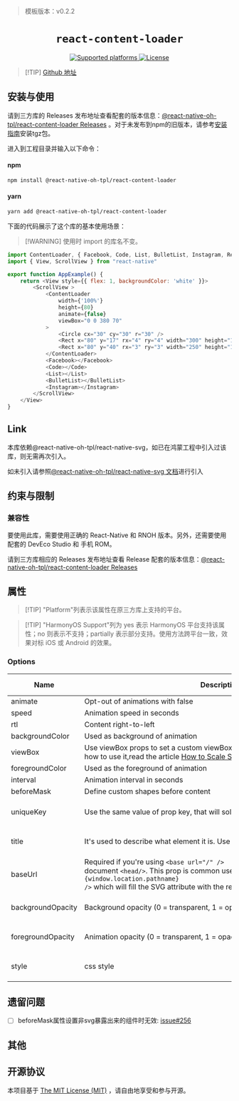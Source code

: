 > 模板版本：v0.2.2

<p align="center">
  <h1 align="center"> <code>react-content-loader</code> </h1>
</p>
<p align="center">
    <a href="https://github.com/danilowoz/react-content-loader">
        <img src="https://img.shields.io/badge/platforms-android%20|%20ios%20|%20harmony%20-lightgrey.svg" alt="Supported platforms" />
    </a>
    <a href="https://github.com/danilowoz/react-content-loader/blob/master/LICENSE">
        <img src="https://img.shields.io/badge/license-MIT-green.svg" alt="License" />
    </a>
</p>

> [!TIP] [Github 地址](https://github.com/react-native-oh-library/react-content-loader)

## 安装与使用

请到三方库的 Releases 发布地址查看配套的版本信息：[@react-native-oh-tpl/react-content-loader Releases](https://github.com/react-native-oh-library/react-content-loader/releases) 。对于未发布到npm的旧版本，请参考[安装指南](/zh-cn/tgz-usage.md)安装tgz包。


进入到工程目录并输入以下命令：

<!-- tabs:start -->

#### **npm**

```bash
npm install @react-native-oh-tpl/react-content-loader
```

#### **yarn**

```bash
yarn add @react-native-oh-tpl/react-content-loader
```

<!-- tabs:end -->

下面的代码展示了这个库的基本使用场景：

> [!WARNING] 使用时 import 的库名不变。

```js
import ContentLoader, { Facebook, Code, List, BulletList, Instagram, Rect, Circle } from 'react-content-loader/native'
import { View, ScrollView } from "react-native"

export function AppExample() {
    return <View style={{ flex: 1, backgroundColor: 'white' }}>
        <ScrollView >
            <ContentLoader
                width={'100%'}
                height={80}
                animate={false}
                viewBox="0 0 380 70"
            >
                <Circle cx="30" cy="30" r="30" />
                <Rect x="80" y="17" rx="4" ry="4" width="300" height="13" />
                <Rect x="80" y="40" rx="3" ry="3" width="250" height="10" />
            </ContentLoader>
            <Facebook></Facebook>
            <Code></Code>
            <List></List>
            <BulletList></BulletList>
            <Instagram></Instagram>
        </ScrollView>
    </View>
}

```
## Link

本库依赖@react-native-oh-tpl/react-native-svg，如已在鸿蒙工程中引入过该库，则无需再次引入。

如未引入请参照[@react-native-oh-tpl/react-native-svg 文档](/zh-cn/react-native-svg-capi.md)进行引入


## 约束与限制

### 兼容性


要使用此库，需要使用正确的 React-Native 和 RNOH 版本。另外，还需要使用配套的 DevEco Studio 和 手机 ROM。

请到三方库相应的 Releases 发布地址查看 Release 配套的版本信息：[@react-native-oh-tpl/react-content-loader Releases](https://github.com/react-native-oh-library/react-content-loader/releases)


## 属性

> [!TIP] "Platform"列表示该属性在原三方库上支持的平台。

> [!TIP] "HarmonyOS Support"列为 yes 表示 HarmonyOS 平台支持该属性；no 则表示不支持；partially 表示部分支持。使用方法跨平台一致，效果对标 iOS 或 Android 的效果。

### Options

| Name | Description | Type | Required | Platform | HarmonyOS Support  |
| ---- | ----------- | ---- | -------- | -------- | ------------------ |
| animate  | Opt-out of animations with false         | boolean  | no | all      | yes |
| speed  | Animation speed in seconds         | number  | no | all      | yes |
| rtl  | Content right-to-left         | boolean  | no | all      | yes |
| backgroundColor  | Used as background of animation         | string  | no | all      | yes |
| viewBox  | Use viewBox props to set a custom viewBox value,for more information about how to use it,read the article [How to Scale SVG](https://css-tricks.com/scale-svg/)         | string  | no | all      | yes |
| foregroundColor  | Used as the foreground of animation         | string  | no | all      | yes |
| interval  |  Animation interval in seconds         | number  | no | all      | yes |
| beforeMask  | Define custom shapes before content         | JSX.Element  | no | all      | partially |
| uniqueKey  | Use the same value of prop key, that will solve inconsistency on the SSR         | string  | no | React DOM only      | no |
| title  |  It's used to describe what element it is. Use '' (empty string) to remove.    | string  | no | React DOM only      | no |
| baseUrl  | Required if you're using `<base url="/" />` document `<head/>`. This prop is common used as: `<ContentLoader baseUrl={window.location.pathname} />` which will fill the SVG attribute with the relative path. Related [#93](https://github.com/danilowoz/react-content-loader/issues/93). | string  | no | React DOM only      | no |
| backgroundOpacity  |  Background opacity (0 = transparent, 1 = opaque)used to solve an issue in [Safari](#safari--ios)     | number  | no | React DOM only      | no |
| foregroundOpacity  |  Animation opacity (0 = transparent, 1 = opaque)used to solve an issue in [Safari](#safari--ios)     | number  | no | React DOM only      | no |
| style  |  css style     | React.CSSProperties  | no | React DOM only      | no |


## 遗留问题
- [ ]  beforeMask属性设置非svg暴露出来的组件时无效: [issue#256](https://github.com/react-native-oh-library/react-native-harmony-svg/issues/256) 
## 其他

## 开源协议

本项目基于 [The MIT License (MIT)](https://github.com/danilowoz/react-content-loader/blob/master/LICENSE) ，请自由地享受和参与开源。